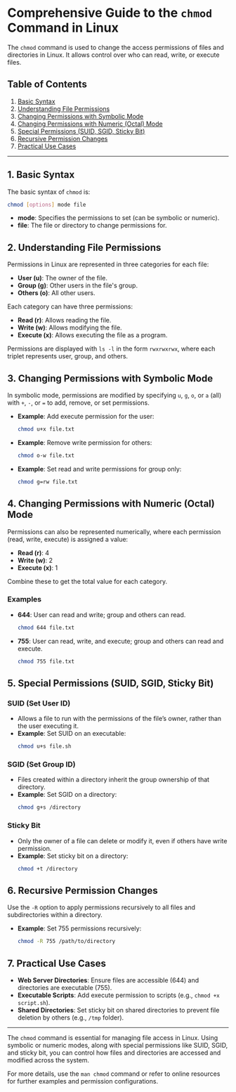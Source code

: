 
# Comprehensive Guide to the `chmod` Command in Linux

The `chmod` command is used to change the access permissions of files and directories in Linux. It allows control over who can read, write, or execute files.

## Table of Contents
1. [Basic Syntax](#basic-syntax)
2. [Understanding File Permissions](#understanding-file-permissions)
3. [Changing Permissions with Symbolic Mode](#changing-permissions-with-symbolic-mode)
4. [Changing Permissions with Numeric (Octal) Mode](#changing-permissions-with-numeric-octal-mode)
5. [Special Permissions (SUID, SGID, Sticky Bit)](#special-permissions-suid-sgid-sticky-bit)
6. [Recursive Permission Changes](#recursive-permission-changes)
7. [Practical Use Cases](#practical-use-cases)

---

## 1. Basic Syntax

The basic syntax of `chmod` is:
```bash
chmod [options] mode file
```
- **mode**: Specifies the permissions to set (can be symbolic or numeric).
- **file**: The file or directory to change permissions for.

## 2. Understanding File Permissions

Permissions in Linux are represented in three categories for each file:
- **User (u)**: The owner of the file.
- **Group (g)**: Other users in the file's group.
- **Others (o)**: All other users.

Each category can have three permissions:
- **Read (r)**: Allows reading the file.
- **Write (w)**: Allows modifying the file.
- **Execute (x)**: Allows executing the file as a program.

Permissions are displayed with `ls -l` in the form `rwxrwxrwx`, where each triplet represents user, group, and others.

## 3. Changing Permissions with Symbolic Mode

In symbolic mode, permissions are modified by specifying `u`, `g`, `o`, or `a` (all) with `+`, `-`, or `=` to add, remove, or set permissions.

- **Example**: Add execute permission for the user:
  ```bash
  chmod u+x file.txt
  ```

- **Example**: Remove write permission for others:
  ```bash
  chmod o-w file.txt
  ```

- **Example**: Set read and write permissions for group only:
  ```bash
  chmod g=rw file.txt
  ```

## 4. Changing Permissions with Numeric (Octal) Mode

Permissions can also be represented numerically, where each permission (read, write, execute) is assigned a value:
- **Read (r)**: 4
- **Write (w)**: 2
- **Execute (x)**: 1

Combine these to get the total value for each category.

### Examples
- **644**: User can read and write; group and others can read.
  ```bash
  chmod 644 file.txt
  ```
- **755**: User can read, write, and execute; group and others can read and execute.
  ```bash
  chmod 755 file.txt
  ```

## 5. Special Permissions (SUID, SGID, Sticky Bit)

### SUID (Set User ID)
- Allows a file to run with the permissions of the file’s owner, rather than the user executing it.
- **Example**: Set SUID on an executable:
  ```bash
  chmod u+s file.sh
  ```

### SGID (Set Group ID)
- Files created within a directory inherit the group ownership of that directory.
- **Example**: Set SGID on a directory:
  ```bash
  chmod g+s /directory
  ```

### Sticky Bit
- Only the owner of a file can delete or modify it, even if others have write permission.
- **Example**: Set sticky bit on a directory:
  ```bash
  chmod +t /directory
  ```

## 6. Recursive Permission Changes

Use the `-R` option to apply permissions recursively to all files and subdirectories within a directory.

- **Example**: Set 755 permissions recursively:
  ```bash
  chmod -R 755 /path/to/directory
  ```

## 7. Practical Use Cases

- **Web Server Directories**: Ensure files are accessible (644) and directories are executable (755).
- **Executable Scripts**: Add execute permission to scripts (e.g., `chmod +x script.sh`).
- **Shared Directories**: Set sticky bit on shared directories to prevent file deletion by others (e.g., `/tmp` folder).

---

The `chmod` command is essential for managing file access in Linux. Using symbolic or numeric modes, along with special permissions like SUID, SGID, and sticky bit, you can control how files and directories are accessed and modified across the system.

For more details, use the `man chmod` command or refer to online resources for further examples and permission configurations.
